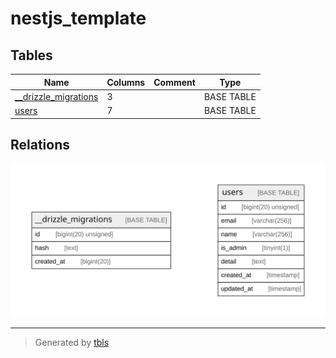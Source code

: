 # nestjs_template

## Tables

| Name | Columns | Comment | Type |
| ---- | ------- | ------- | ---- |
| [__drizzle_migrations](__drizzle_migrations.md) | 3 |  | BASE TABLE |
| [users](users.md) | 7 |  | BASE TABLE |

## Relations

![er](schema.svg)

---

> Generated by [tbls](https://github.com/k1LoW/tbls)

